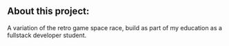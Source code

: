 ## About this project:
A variation of the retro game space race, build as part of my education as a fullstack developer student.
